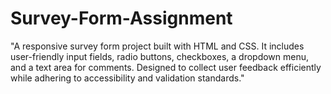 # Survey-Form-Assignment
"A responsive survey form project built with HTML and CSS. It includes user-friendly input fields, radio buttons, checkboxes, a dropdown menu, and a text area for comments. Designed to collect user feedback efficiently while adhering to accessibility and validation standards."
